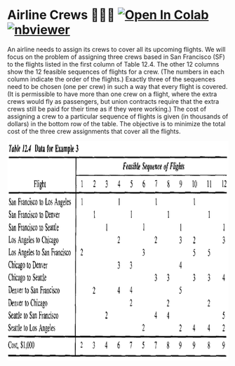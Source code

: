 # Airline Crews 👩🏻‍✈️ <a href="https://colab.research.google.com/github/Pegah-Ardehkhani/Optimization-Problems-and-Solutions/blob/main/14.%20Airline%20Crews/Airline%20Crews.ipynb" target="_parent\"><img src="https://colab.research.google.com/assets/colab-badge.svg" alt="Open In Colab"/></a> [![nbviewer](https://img.shields.io/badge/render-nbviewer-orange.svg)](https://nbviewer.org/github/Pegah-Ardehkhani/Optimization-Problems-and-Solutions/blob/main/14.%20Airline%20Crews/Airline%20Crews.ipynb)

An airline needs to assign its crews to cover all its upcoming flights. We will focus on the problem of assigning three crews based in San Francisco (SF) to the flights listed in the first column of Table 12.4. The other 12 columns show the 12 feasible sequences of flights for a crew. (The numbers in each column indicate the order of the flights.) Exactly three of the sequences need to be chosen (one per crew) in such a way that every flight is covered. (It is permissible to have more than one crew on a flight, where the extra crews would fly as passengers, but union contracts require that the extra crews still be paid for their time as if they were working.) The cost of assigning a crew to a particular sequence of flights is given (in thousands of dollars) in the bottom row of the table. The objective is to minimize the total cost of the three crew assignments that cover all the flights.

<p align="center">
  <img width="700" height="500" src="https://github.com/Pegah-Ardehkhani/Optimization-Problems-and-Solutions/blob/main/14.%20Airline%20Crews/Table%2012.4.PNG">
</p>
